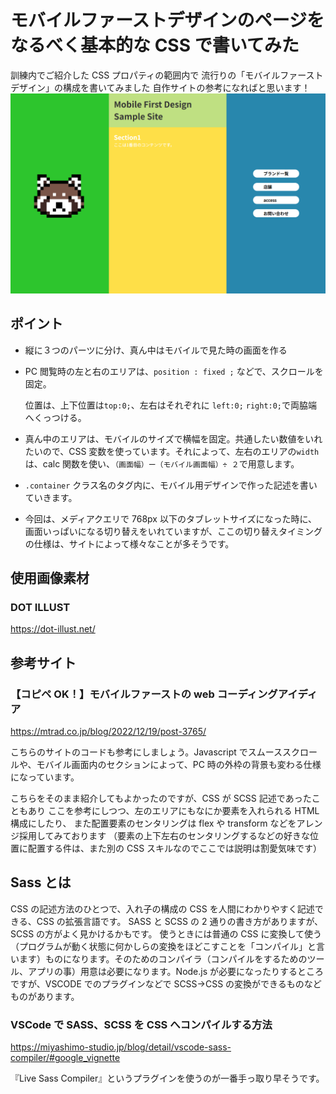 # モバイルファーストデザインのページをなるべく基本的な CSS で書いてみた

訓練内でご紹介した CSS プロパティの範囲内で
流行りの「モバイルファーストデザイン」の構成を書いてみました
自作サイトの参考になればと思います！
![モバイルファースト_サンプルのサムネイル](./img/mobilefirst_template_thumbnail.png)

## ポイント

-   縦に３つのパーツに分け、真ん中はモバイルで見た時の画面を作る
-   PC 閲覧時の左と右のエリアは、`position : fixed ;` などで、スクロールを固定。

    位置は、上下位置は`top:0;`、左右はそれぞれに `left:0;` `right:0;`で両脇端へくっつける。

-   真ん中のエリアは、モバイルのサイズで横幅を固定。共通したい数値をいれたいので、CSS 変数を使っています。それによって、左右のエリアの`width`は、calc 関数を使い、`（画面幅）ー（モバイル画面幅）÷ ２`で用意します。

-   `.container` クラス名のタグ内に、モバイル用デザインで作った記述を書いていきます。
-   今回は、メディアクエリで 768px 以下のタブレットサイズになった時に、画面いっぱいになる切り替えをいれていますが、ここの切り替えタイミングの仕様は、サイトによって様々なことが多そうです。

## 使用画像素材

### DOT ILLUST

https://dot-illust.net/

## 参考サイト

### 【コピペ OK！】モバイルファーストの web コーディングアイディア

https://mtrad.co.jp/blog/2022/12/19/post-3765/

こちらのサイトのコードも参考にしましょう。Javascript でスムーススクロールや、モバイル画面内のセクションによって、PC 時の外枠の背景も変わる仕様になっています。

こちらをそのまま紹介してもよかったのですが、CSS が SCSS 記述であったこともあり
ここを参考にしつつ、左のエリアにもなにか要素を入れられる HTML 構成にしたり、
また配置要素のセンタリングは flex や transform などをアレンジ採用してみております
（要素の上下左右のセンタリングするなどの好きな位置に配置する件は、また別の CSS スキルなのでここでは説明は割愛気味です）

## Sass とは

CSS の記述方法のひとつで、入れ子の構成の CSS を人間にわかりやすく記述できる、CSS の拡張言語です。
SASS と SCSS の 2 通りの書き方がありますが、SCSS の方がよく見かけるかもです。
使うときには普通の CSS に変換して使う（プログラムが動く状態に何かしらの変換をほどこすことを「コンパイル」と言います）ものになります。そのためのコンパイラ（コンパイルをするためのツール、アプリの事）用意は必要になります。Node.js が必要になったりするところですが、VSCODE でのプラグインなどで SCSS→CSS の変換ができるものなどものがあります。

### VSCode で SASS、SCSS を CSS へコンパイルする方法

https://miyashimo-studio.jp/blog/detail/vscode-sass-compiler/#google_vignette

『Live Sass Compiler』というプラグインを使うのが一番手っ取り早そうです。
